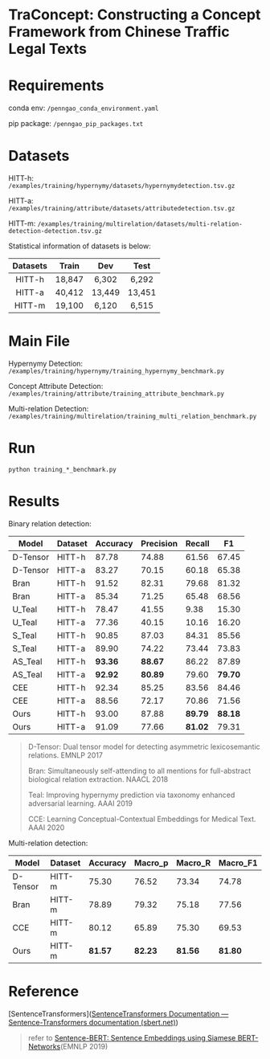# TraConcept: Constructing a Concept Framework from Chinese Traffic Legal Texts

# Requirements

conda env: `/penngao_conda_environment.yaml`

pip package: `/penngao_pip_packages.txt`

# Datasets

HITT-h: `/examples/training/hypernymy/datasets/hypernymydetection.tsv.gz`

HITT-a: `/examples/training/attribute/datasets/attributedetection.tsv.gz`

HITT-m: `/examples/training/multirelation/datasets/multi-relation-detection-detection.tsv.gz`

Statistical information of datasets is below:

| Datasets | Train  |  Dev   |  Test  |
| :------: | :----: | :----: | :----: |
|  HITT-h  | 18,847 | 6,302  | 6,292  |
|  HITT-a  | 40,412 | 13,449 | 13,451 |
|  HITT-m  | 19,100 | 6,120  | 6,515  |

# Main File

Hypernymy Detection: `/examples/training/hypernymy/training_hypernymy_benchmark.py`

Concept Attribute Detection: `/examples/training/attribute/training_attribute_benchmark.py`

Multi-relation Detection: `/examples/training/multirelation/training_multi_relation_benchmark.py`

# Run

```
python training_*_benchmark.py
```

# Results

Binary relation detection:

| Model    | Dataset | Accuracy  | Precision | Recall    | F1        |
| -------- | ------- | --------- | --------- | --------- | --------- |
| D-Tensor | HITT-h  | 87.78     | 74.88     | 61.56     | 67.45     |
| D-Tensor | HITT-a  | 83.27     | 70.15     | 60.18     | 65.38     |
| Bran     | HITT-h  | 91.52     | 82.31     | 79.68     | 81.32     |
| Bran     | HITT-a  | 85.34     | 71.25     | 65.48     | 68.56     |
| U_Teal   | HITT-h  | 78.47     | 41.55     | 9.38      | 15.30     |
| U_Teal   | HITT-a  | 77.36     | 40.15     | 10.16     | 16.20     |
| S_Teal   | HITT-h  | 90.85     | 87.03     | 84.31     | 85.56     |
| S_Teal   | HITT-a  | 89.90     | 74.22     | 73.44     | 73.83     |
| AS_Teal  | HITT-h  | **93.36** | **88.67** | 86.22     | 87.89     |
| AS_Teal  | HITT-a  | **92.92** | **80.89** | 79.60     | **79.70** |
| CEE      | HITT-h  | 92.34     | 85.25     | 83.56     | 84.46     |
| CEE      | HITT-a  | 88.56     | 72.17     | 70.86     | 71.56     |
| Ours     | HITT-h  | 93.00     | 87.88     | **89.79** | **88.18** |
| Ours     | HITT-a  | 91.09     | 77.66     | **81.02** | 79.31     |

> D-Tensor: Dual tensor model for detecting asymmetric lexicosemantic relations. EMNLP 2017
>
> Bran: Simultaneously self-attending to all mentions for full-abstract biological relation extraction. NAACL 2018
>
> Teal: Improving hypernymy prediction via taxonomy enhanced adversarial learning. AAAI 2019
>
> CCE: Learning Conceptual-Contextual Embeddings for Medical Text. AAAI 2020

Multi-relation detection:

| Model    | Dataset | Accuracy  | Macro_p   | Macro_R   | Macro_F1  |
| -------- | ------- | --------- | --------- | --------- | --------- |
| D-Tensor | HITT-m  | 75.30     | 76.52     | 73.34     | 74.78     |
| Bran     | HITT-m  | 78.89     | 79.32     | 75.18     | 77.56     |
| CCE      | HITT-m  | 80.12     | 65.89     | 75.30     | 69.53     |
| Ours     | HITT-m  | **81.57** | **82.23** | **81.56** | **81.80** |

# Reference

[SentenceTransformers]([SentenceTransformers Documentation — Sentence-Transformers documentation (sbert.net)](https://www.sbert.net/))

> refer to [Sentence-BERT: Sentence Embeddings using Siamese BERT-Networks](https://arxiv.org/abs/1908.10084)(EMNLP 2019)
